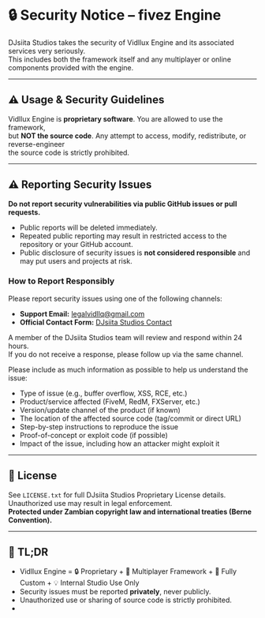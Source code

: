# 🔒 Security Notice – fivez Engine

DJsiita Studios takes the security of Vidllux Engine and its associated services very seriously.  
This includes both the framework itself and any multiplayer or online components provided with the engine.

---

## ⚠️ Usage & Security Guidelines

Vidllux Engine is **proprietary software**. You are allowed to use the framework,  
but **NOT the source code**. Any attempt to access, modify, redistribute, or reverse-engineer  
the source code is strictly prohibited.

---

## ⚠️ Reporting Security Issues

**Do not report security vulnerabilities via public GitHub issues or pull requests.**  

- Public reports will be deleted immediately.  
- Repeated public reporting may result in restricted access to the repository or your GitHub account.  
- Public disclosure of security issues is **not considered responsible** and may put users and projects at risk.

### How to Report Responsibly

Please report security issues using one of the following channels:

- **Support Email:** [legalvidllq@gmail.com](mailto:legalvidllq@gmail.com)  
- **Official Contact Form:** [DJsiita Studios Contact](https://yourwebsite.com/contact)

A member of the DJsiita Studios team will review and respond within 24 hours.  
If you do not receive a response, please follow up via the same channel.

Please include as much information as possible to help us understand the issue:

- Type of issue (e.g., buffer overflow, XSS, RCE, etc.)  
- Product/service affected (FiveM, RedM, FXServer, etc.)  
- Version/update channel of the product (if known)  
- The location of the affected source code (tag/commit or direct URL)  
- Step-by-step instructions to reproduce the issue  
- Proof-of-concept or exploit code (if possible)  
- Impact of the issue, including how an attacker might exploit it

---

## 📝 License

See `LICENSE.txt` for full DJsiita Studios Proprietary License details.  
Unauthorized use may result in legal enforcement.  
**Protected under Zambian copyright law and international treaties (Berne Convention).**

---

## 🚀 TL;DR

- Vidllux Engine = 🔒 Proprietary + 🚀 Multiplayer Framework + 🎨 Fully Custom + 💡 Internal Studio Use Only  
- Security issues must be reported **privately**, never publicly.  
- Unauthorized use or sharing of source code is strictly prohibited.
- 
